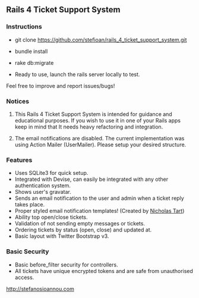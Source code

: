 ## Rails 4 Ticket Support System

### Instructions

* git clone https://github.com/stefioan/rails_4_ticket_support_system.git

* bundle install

* rake db:migrate

* Ready to use, launch the rails server locally to test.


Feel free to improve and report issues/bugs!


### Notices
1. This Rails 4 Ticket Support System is intended for guidance and educational purposes. If you wish to use it in one of your Rails apps keep in mind that It needs heavy refactoring and integration.

2. The email notifications are disabled. The current implementation was using Action Mailer (UserMailer). Please setup your desired structure.

### Features

* Uses SQLite3 for quick setup.
* Integrated with Devise, can easily be integrated with any other authentication system.
* Shows user's gravatar.
* Sends an email notification  to the user and admin when a ticket reply takes place.
* Proper styled email notification templates! (Created by [Nicholas Tart](http://nicholastart.com/))
* Ability top open/close tickets.
* Validation of not sending empty messages or tickets.
* Ordering tickets by status (open, close) and updated at.
* Basic layout with Twitter Bootstrap v3.

### Basic Security
* Basic before_filter security for controllers.
* All tickets have unique encrypted tokens and are safe from unauthorised access.



http://stefanosioannou.com
